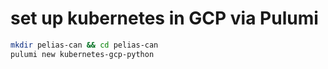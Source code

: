 # set up kubernetes in GCP via Pulumi

```bash
mkdir pelias-can && cd pelias-can
pulumi new kubernetes-gcp-python

```
